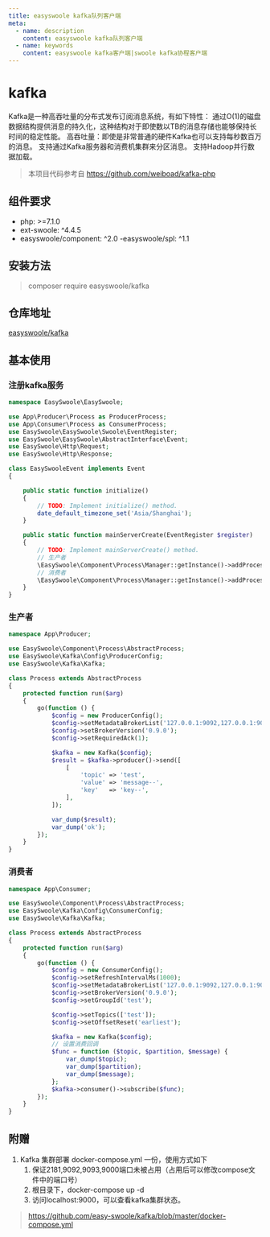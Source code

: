 ```yaml
---
title: easyswoole kafka队列客户端
meta:
  - name: description
    content: easyswoole kafka队列客户端
  - name: keywords
    content: easyswoole kafka客户端|swoole kafka协程客户端
---
```

# kafka
Kafka是一种高吞吐量的分布式发布订阅消息系统，有如下特性：
  通过O(1)的磁盘数据结构提供消息的持久化，这种结构对于即使数以TB的消息存储也能够保持长时间的稳定性能。
  高吞吐量：即使是非常普通的硬件Kafka也可以支持每秒数百万的消息。
  支持通过Kafka服务器和消费机集群来分区消息。
  支持Hadoop并行数据加载。

> 本项目代码参考自 https://github.com/weiboad/kafka-php

## 组件要求

- php: >=7.1.0
- ext-swoole: ^4.4.5
- easyswoole/component: ^2.0
 -easyswoole/spl: ^1.1

## 安装方法

> composer require easyswoole/kafka


## 仓库地址

[easyswoole/kafka](https://github.com/easy-swoole/kafka)

## 基本使用
### 注册kafka服务
```php
namespace EasySwoole\EasySwoole;

use App\Producer\Process as ProducerProcess;
use App\Consumer\Process as ConsumerProcess;
use EasySwoole\EasySwoole\Swoole\EventRegister;
use EasySwoole\EasySwoole\AbstractInterface\Event;
use EasySwoole\Http\Request;
use EasySwoole\Http\Response;

class EasySwooleEvent implements Event
{

    public static function initialize()
    {
        // TODO: Implement initialize() method.
        date_default_timezone_set('Asia/Shanghai');
    }

    public static function mainServerCreate(EventRegister $register)
    {
        // TODO: Implement mainServerCreate() method.
        // 生产者
        \EasySwoole\Component\Process\Manager::getInstance()->addProcess(new ProducerProcess());
        // 消费者
        \EasySwoole\Component\Process\Manager::getInstance()->addProcess(new ConsumerProcess());
    }
}

```
### 生产者
```php
namespace App\Producer;

use EasySwoole\Component\Process\AbstractProcess;
use EasySwoole\Kafka\Config\ProducerConfig;
use EasySwoole\Kafka\Kafka;

class Process extends AbstractProcess
{
    protected function run($arg)
    {
        go(function () {
            $config = new ProducerConfig();
            $config->setMetadataBrokerList('127.0.0.1:9092,127.0.0.1:9093');
            $config->setBrokerVersion('0.9.0');
            $config->setRequiredAck(1);

            $kafka = new Kafka($config);
            $result = $kafka->producer()->send([
                [
                    'topic' => 'test',
                    'value' => 'message--',
                    'key'   => 'key--',
                ],
            ]);

            var_dump($result);
            var_dump('ok');
        });
    }
}
```


### 消费者
```php
namespace App\Consumer;

use EasySwoole\Component\Process\AbstractProcess;
use EasySwoole\Kafka\Config\ConsumerConfig;
use EasySwoole\Kafka\Kafka;

class Process extends AbstractProcess
{
    protected function run($arg)
    {
        go(function () {
            $config = new ConsumerConfig();
            $config->setRefreshIntervalMs(1000);
            $config->setMetadataBrokerList('127.0.0.1:9092,127.0.0.1:9093');
            $config->setBrokerVersion('0.9.0');
            $config->setGroupId('test');

            $config->setTopics(['test']);
            $config->setOffsetReset('earliest');

            $kafka = new Kafka($config);
            // 设置消费回调
            $func = function ($topic, $partition, $message) {
                var_dump($topic);
                var_dump($partition);
                var_dump($message);
            };
            $kafka->consumer()->subscribe($func);
        });
    }
}

```

## 附赠
1. Kafka 集群部署 docker-compose.yml 一份，使用方式如下
    1. 保证2181,9092,9093,9000端口未被占用（占用后可以修改compose文件中的端口号）
    2. 根目录下，docker-compose up -d
    3. 访问localhost:9000，可以查看kafka集群状态。
    
> https://github.com/easy-swoole/kafka/blob/master/docker-compose.yml
    

